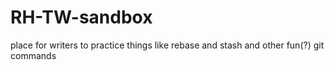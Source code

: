 # RH-TW-sandbox
place for writers to practice things like rebase and stash and other fun(?) git commands
